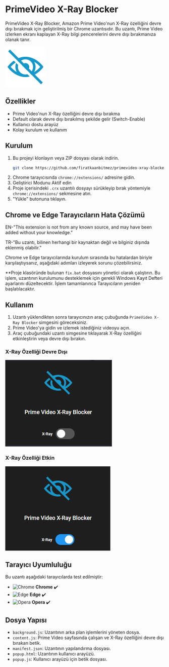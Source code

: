 # PrimeVideo X-Ray Blocker

PrimeVideo X-Ray Blocker, Amazon Prime Video'nun X-Ray özelliğini devre dışı bırakmak için geliştirilmiş bir Chrome uzantısıdır. Bu uzantı, Prime Video izlerken ekranı kaplayan X-Ray bilgi pencerelerini devre dışı bırakmanıza olanak tanır.

![Icon](https://raw.githubusercontent.com/firatkaanbitmez/primevideo-xray-blocker-extension/main/source/icon128.png)

## Özellikler

- Prime Video'nun X-Ray özelliğini devre dışı bırakma
- Default olarak devre dışı bırakılmış şekilde gelir (Switch-Enable)
- Kullanıcı dostu arayüz
- Kolay kurulum ve kullanım

## Kurulum

1. Bu projeyi klonlayın veya ZIP dosyası olarak indirin.
    ```sh
    git clone https://github.com/firatkaanbitmez/primevideo-xray-blocker-extension.git
    ```
2. Chrome tarayıcısında `chrome://extensions/` adresine gidin.
3. Geliştirici Modunu Aktif edin
4. Proje içerisindeki `.crx` uzantılı dosyayı sürükleyip bırak yöntemiyle `chrome://extensions/` sekmesine atın.
5. "Yükle" butonuna tıklayın.

## Chrome ve Edge Tarayıcıların Hata Çözümü

EN-"This extension is not from any known source, and may have been added without your knowledge."

TR-"Bu uzantı, bilinen herhangi bir kaynaktan değil ve bilginiz dışında eklenmiş olabilir."     

Chrome ve Edge tarayıcılarında kurulum sırasında bu hatalardan biriyle karşılaştıysanız, aşağıdaki adımları izleyerek sorunu çözebilirsiniz.

**Proje klasöründe bulunan `fix.bat` dosyasını yönetici olarak çalıştırın. Bu işlem, uzantının kurulumunu desteklemek için gerekli Windows Kayıt Defteri ayarlarını düzeltecektir.
İşlem tamamlanınca Tarayıcıların yeniden başlatılacaktır.

## Kullanım

1. Uzantı yüklendikten sonra tarayıcınızın araç çubuğunda `PrimeVideo X-Ray Blocker` simgesini göreceksiniz.
2. Prime Video'ya gidin ve izlemek istediğiniz videoyu açın.
3. Araç çubuğundaki uzantı simgesine tıklayarak X-Ray özelliğini etkinleştirin veya devre dışı bırakın.

### X-Ray Özelliği Devre Dışı
![X-Ray Disable](https://raw.githubusercontent.com/firatkaanbitmez/primevideo-xray-blocker-extension/main/source/img_disable.png)

### X-Ray Özelliği Etkin
![X-Ray Enable](https://raw.githubusercontent.com/firatkaanbitmez/primevideo-xray-blocker-extension/main/source/img_enable.png)

## Tarayıcı Uyumluluğu

Bu uzantı aşağıdaki tarayıcılarda test edilmiştir:

- ![Chrome](https://img.icons8.com/color/48/000000/chrome--v1.png) **Chrome** ✔️
- ![Edge](https://img.icons8.com/color/48/000000/ms-edge-new.png) **Edge** ✔️
- ![Opera](https://img.icons8.com/color/48/000000/opera--v1.png) **Opera** ✔️

## Dosya Yapısı

- `background.js`: Uzantının arka plan işlemlerini yöneten dosya.
- `content.js`: Prime Video sayfasında çalışan ve X-Ray özelliğini devre dışı bırakan betik.
- `manifest.json`: Uzantının yapılandırma dosyası.
- `popup.html`: Uzantının kullanıcı arayüzü.
- `popup.js`: Kullanıcı arayüzü için betik dosyası.
